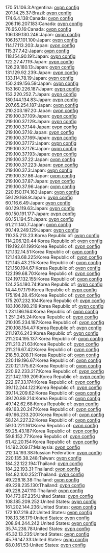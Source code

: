 170.51.106.3:Argentina: [ovpn config](vpn/170_51_106_3.ovpn)  
201.14.25.37:Brazil: [ovpn config](vpn/201_14_25_37.ovpn)  
174.6.4.138:Canada: [ovpn config](vpn/174_6_4_138.ovpn)  
206.116.207.183:Canada: [ovpn config](vpn/206_116_207_183.ovpn)  
76.65.0.16:Canada: [ovpn config](vpn/76_65_0_16.ovpn)  
106.139.130.246:Japan: [ovpn config](vpn/106_139_130_246.ovpn)  
106.157.101.100:Japan: [ovpn config](vpn/106_157_101_100.ovpn)  
114.17.113.203:Japan: [ovpn config](vpn/114_17_113_203.ovpn)  
115.37.7.42:Japan: [ovpn config](vpn/115_37_7_42.ovpn)  
118.154.90.191:Japan: [ovpn config](vpn/118_154_90_191.ovpn)  
122.27.47.119:Japan: [ovpn config](vpn/122_27_47_119.ovpn)  
126.29.180.13:Japan: [ovpn config](vpn/126_29_180_13.ovpn)  
131.129.92.239:Japan: [ovpn config](vpn/131_129_92_239.ovpn)  
133.114.78.19:Japan: [ovpn config](vpn/133_114_78_19.ovpn)  
150.249.156.59:Japan: [ovpn config](vpn/150_249_156_59.ovpn)  
153.160.226.187:Japan: [ovpn config](vpn/153_160_226_187.ovpn)  
153.220.252.7:Japan: [ovpn config](vpn/153_220_252_7.ovpn)  
180.144.134.83:Japan: [ovpn config](vpn/180_144_134_83.ovpn)  
207.65.254.187:Japan: [ovpn config](vpn/207_65_254_187.ovpn)  
210.203.197.20:Japan: [ovpn config](vpn/210_203_197_20.ovpn)  
219.100.37.109:Japan: [ovpn config](vpn/219_100_37_109.ovpn)  
219.100.37.129:Japan: [ovpn config](vpn/219_100_37_129.ovpn)  
219.100.37.144:Japan: [ovpn config](vpn/219_100_37_144.ovpn)  
219.100.37.16:Japan: [ovpn config](vpn/219_100_37_16.ovpn)  
219.100.37.169:Japan: [ovpn config](vpn/219_100_37_169.ovpn)  
219.100.37.172:Japan: [ovpn config](vpn/219_100_37_172.ovpn)  
219.100.37.176:Japan: [ovpn config](vpn/219_100_37_176.ovpn)  
219.100.37.193:Japan: [ovpn config](vpn/219_100_37_193.ovpn)  
219.100.37.22:Japan: [ovpn config](vpn/219_100_37_22.ovpn)  
219.100.37.223:Japan: [ovpn config](vpn/219_100_37_223.ovpn)  
219.100.37.3:Japan: [ovpn config](vpn/219_100_37_3.ovpn)  
219.100.37.86:Japan: [ovpn config](vpn/219_100_37_86.ovpn)  
219.100.37.87:Japan: [ovpn config](vpn/219_100_37_87.ovpn)  
219.100.37.96:Japan: [ovpn config](vpn/219_100_37_96.ovpn)  
220.150.174.163:Japan: [ovpn config](vpn/220_150_174_163.ovpn)  
59.129.168.9:Japan: [ovpn config](vpn/59_129_168_9.ovpn)  
60.116.6.49:Japan: [ovpn config](vpn/60_116_6_49.ovpn)  
60.129.119.63:Japan: [ovpn config](vpn/60_129_119_63.ovpn)  
60.150.191.177:Japan: [ovpn config](vpn/60_150_191_177.ovpn)  
60.151.194.51:Japan: [ovpn config](vpn/60_151_194_51.ovpn)  
61.211.140.7:Japan: [ovpn config](vpn/61_211_140_7.ovpn)  
90.149.249.129:Japan: [ovpn config](vpn/90_149_249_129.ovpn)  
110.35.213.23:Korea Republic of: [ovpn config](vpn/110_35_213_23.ovpn)  
114.206.120.44:Korea Republic of: [ovpn config](vpn/114_206_120_44.ovpn)  
119.192.61.199:Korea Republic of: [ovpn config](vpn/119_192_61_199.ovpn)  
121.132.14.51:Korea Republic of: [ovpn config](vpn/121_132_14_51.ovpn)  
121.143.68.225:Korea Republic of: [ovpn config](vpn/121_143_68_225.ovpn)  
121.145.43.215:Korea Republic of: [ovpn config](vpn/121_145_43_215.ovpn)  
121.150.194.67:Korea Republic of: [ovpn config](vpn/121_150_194_67.ovpn)  
122.199.68.70:Korea Republic of: [ovpn config](vpn/122_199_68_70.ovpn)  
124.197.132.155:Korea Republic of: [ovpn config](vpn/124_197_132_155.ovpn)  
124.254.180.74:Korea Republic of: [ovpn config](vpn/124_254_180_74.ovpn)  
14.44.97.179:Korea Republic of: [ovpn config](vpn/14_44_97_179.ovpn)  
175.194.28.45:Korea Republic of: [ovpn config](vpn/175_194_28_45.ovpn)  
175.207.232.104:Korea Republic of: [ovpn config](vpn/175_207_232_104.ovpn)  
183.106.198.219:Korea Republic of: [ovpn config](vpn/183_106_198_219.ovpn)  
1.231.186.164:Korea Republic of: [ovpn config](vpn/1_231_186_164.ovpn)  
1.251.245.24:Korea Republic of: [ovpn config](vpn/1_251_245_24.ovpn)  
210.105.234.187:Korea Republic of: [ovpn config](vpn/210_105_234_187.ovpn)  
210.108.154.47:Korea Republic of: [ovpn config](vpn/210_108_154_47.ovpn)  
211.197.6.243:Korea Republic of: [ovpn config](vpn/211_197_6_243.ovpn)  
211.204.195.137:Korea Republic of: [ovpn config](vpn/211_204_195_137.ovpn)  
211.210.21.63:Korea Republic of: [ovpn config](vpn/211_210_21_63.ovpn)  
211.216.67.42:Korea Republic of: [ovpn config](vpn/211_216_67_42.ovpn)  
218.50.208.11:Korea Republic of: [ovpn config](vpn/218_50_208_11.ovpn)  
220.119.196.67:Korea Republic of: [ovpn config](vpn/220_119_196_67.ovpn)  
220.121.175.62:Korea Republic of: [ovpn config](vpn/220_121_175_62.ovpn)  
220.92.233.217:Korea Republic of: [ovpn config](vpn/220_92_233_217.ovpn)  
221.142.139.209:Korea Republic of: [ovpn config](vpn/221_142_139_209.ovpn)  
222.97.33.174:Korea Republic of: [ovpn config](vpn/222_97_33_174.ovpn)  
39.112.244.122:Korea Republic of: [ovpn config](vpn/39_112_244_122.ovpn)  
39.114.209.62:Korea Republic of: [ovpn config](vpn/39_114_209_62.ovpn)  
39.120.89.214:Korea Republic of: [ovpn config](vpn/39_120_89_214.ovpn)  
49.142.62.68:Korea Republic of: [ovpn config](vpn/49_142_62_68.ovpn)  
49.163.20.247:Korea Republic of: [ovpn config](vpn/49_163_20_247.ovpn)  
49.166.233.200:Korea Republic of: [ovpn config](vpn/49_166_233_200.ovpn)  
58.124.227.32:Korea Republic of: [ovpn config](vpn/58_124_227_32.ovpn)  
59.10.221.161:Korea Republic of: [ovpn config](vpn/59_10_221_161.ovpn)  
59.25.43.187:Korea Republic of: [ovpn config](vpn/59_25_43_187.ovpn)  
59.8.152.77:Korea Republic of: [ovpn config](vpn/59_8_152_77.ovpn)  
61.42.20.154:Korea Republic of: [ovpn config](vpn/61_42_20_154.ovpn)  
14.192.209.17:Malaysia: [ovpn config](vpn/14_192_209_17.ovpn)  
212.14.193.38:Russian Federation: [ovpn config](vpn/212_14_193_38.ovpn)  
220.135.38.248:Taiwan: [ovpn config](vpn/220_135_38_248.ovpn)  
184.22.122.194:Thailand: [ovpn config](vpn/184_22_122_194.ovpn)  
184.22.193.31:Thailand: [ovpn config](vpn/184_22_193_31.ovpn)  
184.82.100.252:Thailand: [ovpn config](vpn/184_82_100_252.ovpn)  
49.228.18.38:Thailand: [ovpn config](vpn/49_228_18_38.ovpn)  
49.228.235.130:Thailand: [ovpn config](vpn/49_228_235_130.ovpn)  
49.228.247.110:Thailand: [ovpn config](vpn/49_228_247_110.ovpn)  
104.173.67.235:United States: [ovpn config](vpn/104_173_67_235.ovpn)  
108.185.209.252:United States: [ovpn config](vpn/108_185_209_252.ovpn)  
161.202.144.236:United States: [ovpn config](vpn/161_202_144_236.ovpn)  
172.107.219.42:United States: [ovpn config](vpn/172_107_219_42.ovpn)  
198.13.36.179:United States: [ovpn config](vpn/198_13_36_179.ovpn)  
208.94.244.242:United States: [ovpn config](vpn/208_94_244_242.ovpn)  
35.74.236.78:United States: [ovpn config](vpn/35_74_236_78.ovpn)  
45.32.13.235:United States: [ovpn config](vpn/45_32_13_235.ovpn)  
45.76.147.33:United States: [ovpn config](vpn/45_76_147_33.ovpn)  
68.0.161.53:United States: [ovpn config](vpn/68_0_161_53.ovpn)  
